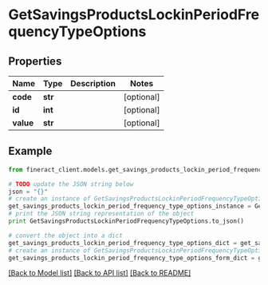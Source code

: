 # GetSavingsProductsLockinPeriodFrequencyTypeOptions


## Properties

Name | Type | Description | Notes
------------ | ------------- | ------------- | -------------
**code** | **str** |  | [optional] 
**id** | **int** |  | [optional] 
**value** | **str** |  | [optional] 

## Example

```python
from fineract_client.models.get_savings_products_lockin_period_frequency_type_options import GetSavingsProductsLockinPeriodFrequencyTypeOptions

# TODO update the JSON string below
json = "{}"
# create an instance of GetSavingsProductsLockinPeriodFrequencyTypeOptions from a JSON string
get_savings_products_lockin_period_frequency_type_options_instance = GetSavingsProductsLockinPeriodFrequencyTypeOptions.from_json(json)
# print the JSON string representation of the object
print GetSavingsProductsLockinPeriodFrequencyTypeOptions.to_json()

# convert the object into a dict
get_savings_products_lockin_period_frequency_type_options_dict = get_savings_products_lockin_period_frequency_type_options_instance.to_dict()
# create an instance of GetSavingsProductsLockinPeriodFrequencyTypeOptions from a dict
get_savings_products_lockin_period_frequency_type_options_form_dict = get_savings_products_lockin_period_frequency_type_options.from_dict(get_savings_products_lockin_period_frequency_type_options_dict)
```
[[Back to Model list]](../README.md#documentation-for-models) [[Back to API list]](../README.md#documentation-for-api-endpoints) [[Back to README]](../README.md)


